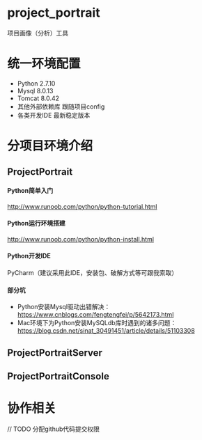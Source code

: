 # project_portrait
项目画像（分析）工具

# 统一环境配置
- Python 2.7.10
- Mysql 8.0.13
- Tomcat 8.0.42
- 其他外部依赖库 跟随项目config
- 各类开发IDE 最新稳定版本

# 分项目环境介绍

## ProjectPortrait

#### Python简单入门
http://www.runoob.com/python/python-tutorial.html

#### Python运行环境搭建
http://www.runoob.com/python/python-install.html

#### Python开发IDE

PyCharm（建议采用此IDE，安装包、破解方式等可跟我索取）

#### 部分坑
- Python安装Mysql驱动出错解决：https://www.cnblogs.com/fengtengfei/p/5642173.html
- Mac环境下为Python安装MySQLdb库时遇到的诸多问题：https://blog.csdn.net/sinat_30491451/article/details/51103308


## ProjectPortraitServer


## ProjectPortraitConsole


# 协作相关
// TODO 分配github代码提交权限
